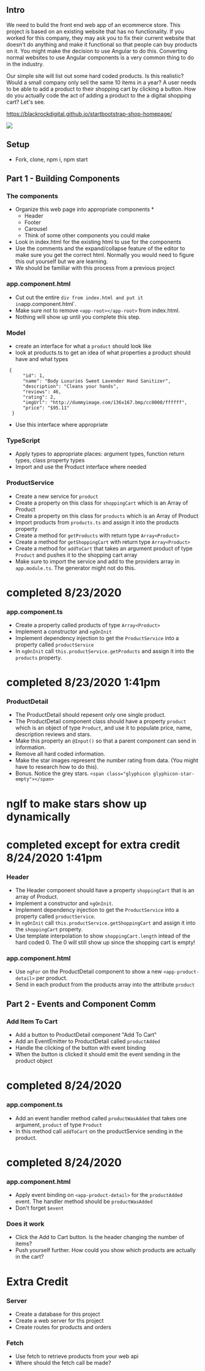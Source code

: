 ## Intro
We need to build the front end web app of an ecommerce store. This project is based on an existing website that has no functionality. If you worked for this company, they may ask you to fix their current website that doesn't do anything and make it functional so that people can buy products on it. You might make the decision to use Angular to do this. Converting normal websites to use Angular components is a very common thing to do in the industry.

Our simple site will list out some hard coded products. Is this realistic? Would a small company only sell the same 10 items in a year? A user needs to be able to add a product to their shopping cart by clicking a button. How do you actually code the act of adding a product to the a digital shopping cart? Let's see.


https://blackrockdigital.github.io/startbootstrap-shop-homepage/

<img src="421-OnlineStoreGifDemo.gif">

## Setup
* Fork, clone, npm i, npm start

## Part 1 - Building Components
### The components
 * Organize this web page into appropriate components
   *  
   * Header
   * Footer
   * Carousel
   * Think of some other components you could make
* Look in index.html for the existing html to use for the components
* Use the comments and the expand/collapse feature of the editor to make sure you get the correct html. Normally you would need to figure this out yourself but we are learning.
* We should be familiar with this process from a previous project

### app.component.html 
* Cut out the entire ` div from index.html and put it in `app.component.html`.
* Make sure not to remove `<app-root></app-root>` from index.html.
* Nothing will show up until you complete this step.

### Model
* create an interface for what a `product` should look like
* look at products.ts to get an idea of what properties a product should have and what types
```
 {
      "id": 1,
      "name": "Body Luxuries Sweet Lavender Hand Sanitizer",
      "description": "Cleans your hands",
      "reviews": 46,
      "rating": 2,
      "imgUrl": "http://dummyimage.com/136x167.bmp/cc0000/ffffff",
      "price": "$95.11"
  }
```
* Use this interface where appropriate


### TypeScript
* Apply types to appropriate places: argument types, function return types, class property types
* Import and use the Product interface where needed

### ProductService
* Create a new service for `product`
* Create a property on this class for `shoppingCart` which is an Array of Product
* Create a property on this class for `products` which is an Array of Product
* Import products from `products.ts` and assign it into the products property
* Create a method for `getProducts` with return type `Array<Product>`
* Create a method for `getShoppingCart` with return type `Array<Product>`
* Create a method for `addToCart` that takes an argument product of type `Product` and pushes it to the shopping cart array
* Make sure to import the service and add to the providers array in `app.module.ts`. The generator might not do this.

# completed 8/23/2020

### app.component.ts
* Create a property called products of type `Array<Product>`
* Implement a constructor and `ngOnInit`
* Implement dependency injection to get the `ProductService` into a property called `productService`
* In `ngOnInit` call `this.productService.getProducts` and assign it into the `products` property.

# completed 8/23/2020 1:41pm

### ProductDetail
* The ProductDetail should repesent only one single product.
* The ProductDetail component class should have a property `product` which is an object of type `Product`, and use it to populate price, name, description reviews and stars.
* Make this property an `@Input()` so that a parent component can send in information.
* Remove all hard coded information.
* Make the star images represent the number rating from data. (You might have to research how to do this).
* Bonus. Notice the grey stars. `<span class="glyphicon glyphicon-star-empty"></span>`

# ngIf to make stars show up dynamically

# completed except for extra credit 8/24/2020 1:41pm

### Header
* The Header component should have a property `shoppingCart` that is an array of Product.
* Implement a constructor and `ngOnInit`.
* Implement dependency injection to get the `ProductService` into a property called `productService`.
* In `ngOnInit` call `this.productService.getShoppingCart` and assign it into the `shoppingCart` property.
* Use template interpolation to show `shoppingCart.length` intead of the hard coded 0. The 0 will still show up since the shopping cart is empty! 

### app.component.html 
* Use `ngFor` on the ProductDetail component to show a new `<app-product-detail>` per product.
* Send in each product from the products array into the attribute `product`



## Part 2 - Events and Component Comm

### Add Item To Cart
* Add a button to ProductDetail component "Add To Cart"
* Add an EventEmitter to ProductDetail called `productAdded`
* Handle the clicking of the button with event binding
* When the button is clicked it should emit the event sending in the product object

# completed 8/24/2020

### app.component.ts
* Add an event handler method called `productWasAdded` that takes one argument, `product` of type `Product`
* In this method call `addToCart` on the productService sending in the product.
# completed 8/24/2020

### app.component.html 
* Apply event binding on `<app-product-detail>` for the `productAdded` event. The handler method should be `productWasAdded`  
* Don't forget `$event`

### Does it work
* Click the Add to Cart button. Is the header changing the number of items?
* Push yourself further. How could you show which products are actually in the cart?
  

# Extra Credit
### Server
* Create a database for this project
* Create a web server for ths project
* Create routes for products and orders

### Fetch
* Use fetch to retrieve products from your web api
* Where should the fetch call be made?
